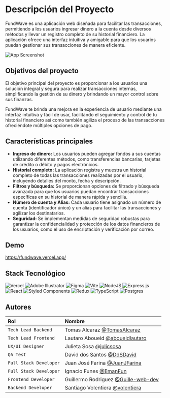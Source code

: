 
# Descripción del Proyecto

FundWave es una aplicación web diseñada para facilitar las transacciones, permitiendo a los usuarios ingresar dinero a la cuenta desde diversos métodos y llevar un registro completo de su historial financiero. La aplicación ofrece una interfaz intuitiva y amigable para que los usuarios puedan gestionar sus transacciones de manera eficiente.

![App Screenshot](https://i.postimg.cc/DzvYPKDm/screen-landing-fundwave.png)

## Objetivos del proyecto

El objetivo principal del proyecto es proporcionar a los usuarios una solución integral y segura para realizar transacciones internas, simplificando la gestión de su dinero y brindando un mayor control sobre sus finanzas.

FundWave te brinda una mejora en la experiencia de usuario mediante una interfaz intuitiva y fácil de usar, facilitando el seguimiento y control de tu historial financiero así como también agiliza el proceso de las transacciones ofreciéndote múltiples opciones de pago.

## Características principales

- **Ingreso de dinero:** Los usuarios pueden agregar fondos a sus cuentas utilizando diferentes métodos, como transferencias bancarias, tarjetas de crédito o débito y pagos electrónicos.
- **Historial completo:** La aplicación registra y muestra un historial completo de todas las transacciones realizadas por el usuario, incluyendo detalles del monto, fecha y descripción.
- **Filtros y búsqueda:** Se proporcionan opciones de filtrado y búsqueda avanzada para que los usuarios puedan encontrar transacciones específicas en su historial de manera rápida y sencilla.
- **Número de cuenta y Alias:** Cada usuario tiene asignado un número de cuenta (identificador único) y un alias para facilitar las transacciones y agilizar los destinatarios.
- **Seguridad:** Se implementan medidas de seguridad robustas para garantizar la confidencialidad y protección de los datos financieros de los usuarios, como el uso de encriptación y verificación por correo.


## Demo

https://fundwave.vercel.app/


## Stack Tecnológico

![Vercel][vercel]
![Adobe Illustrator][illustrator]
![Figma][figma]
![Vite][vite]
![NodeJS][node]
![Express.js][express]
![React][react]
![Styled Components][styledcomp]
![Redux][redux]
![TypeScript][typescript]
![Postgres][postgres]

[postgres]: https://img.shields.io/badge/postgres-%23316192.svg?style=for-the-badge&logo=postgresql&logoColor=white
[illustrator]: https://img.shields.io/badge/adobe%20illustrator-%23FF9A00.svg?style=for-the-badge&logo=adobe%20illustrator&logoColor=white
[figma]: https://img.shields.io/badge/figma-%23F24E1E.svg?style=for-the-badge&logo=figma&logoColor=white
[react]: https://img.shields.io/badge/react-%2320232a.svg?style=for-the-badge&logo=react&logoColor=%2361DAFB
[redux]: https://img.shields.io/badge/redux-%23593d88.svg?style=for-the-badge&logo=redux&logoColor=white
[styledcomp]: https://img.shields.io/badge/styled--components-DB7093?style=for-the-badge&logo=styled-components&logoColor=white
[vite]: https://img.shields.io/badge/vite-%23646CFF.svg?style=for-the-badge&logo=vite&logoColor=white
[node]: https://img.shields.io/badge/node.js-6DA55F?style=for-the-badge&logo=node.js&logoColor=white
[express]: https://img.shields.io/badge/express.js-%23404d59.svg?style=for-the-badge&logo=express&logoColor=%2361DAFB
[vercel]: https://img.shields.io/badge/vercel-%23000000.svg?style=for-the-badge&logo=vercel&logoColor=white
[typescript]: https://img.shields.io/badge/typescript-%23007ACC.svg?style=for-the-badge&logo=typescript&logoColor=white

## Autores

| Rol | Nombre     
| :-------- | :------- |
| `Tech Lead Backend` | Tomas Alcaraz [@TomasAlcaraz](https://www.github.com/TomasAlcaraz) | 
| `Tech Lead Frontend` | Lautaro Aboueid [@aboueidlautaro](https://www.github.com/aboueidlautaro) |  
| `UX/UI Designer` | Julieta Sosa [@julicsosa](https://www.behance.net/julicsosa) |  
| `QA Test` | David dos Santos [@DdSDavid](https://github.com/DdSDavid) | 
| `Full Stack Developer` | Juan José Farina [@JuanJFarina](https://www.github.com/JuanJFarina) |  
| `Full Stack Developer` | Ignacio Funes [@EmanFun](https://www.github.com/EmanFun) |  
| `Frontend Developer` | Guillermo Rodriguez [@Guille-web-dev](https://www.github.com/Guille-web-dev) |  
| `Backend Developer` | Santiago Volentiera [@volentiera](https://www.github.com/volentiera) |  
